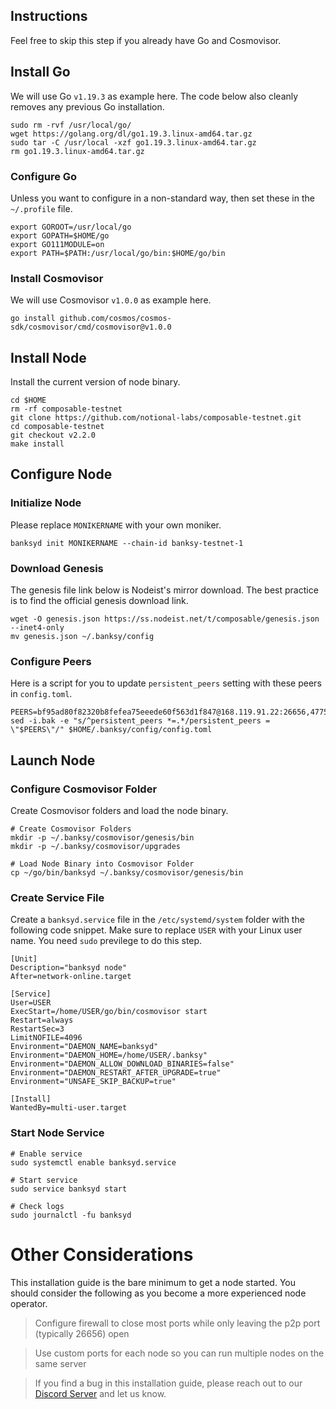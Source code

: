 ## Instructions
Feel free to skip this step if you already have Go and Cosmovisor.


## Install Go
We will use Go `v1.19.3` as example here. The code below also cleanly removes any previous Go installation.

```
sudo rm -rvf /usr/local/go/
wget https://golang.org/dl/go1.19.3.linux-amd64.tar.gz
sudo tar -C /usr/local -xzf go1.19.3.linux-amd64.tar.gz
rm go1.19.3.linux-amd64.tar.gz
```

### Configure Go
Unless you want to configure in a non-standard way, then set these in the `~/.profile` file.

```
export GOROOT=/usr/local/go
export GOPATH=$HOME/go
export GO111MODULE=on
export PATH=$PATH:/usr/local/go/bin:$HOME/go/bin
```


### Install Cosmovisor
We will use Cosmovisor `v1.0.0` as example here.

```
go install github.com/cosmos/cosmos-sdk/cosmovisor/cmd/cosmovisor@v1.0.0
```

## Install Node
Install the current version of node binary.

```
cd $HOME
rm -rf composable-testnet
git clone https://github.com/notional-labs/composable-testnet.git
cd composable-testnet
git checkout v2.2.0
make install
```

## Configure Node
### Initialize Node
Please replace `MONIKERNAME` with your own moniker.

```
banksyd init MONIKERNAME --chain-id banksy-testnet-1
```

### Download Genesis
The genesis file link below is Nodeist's mirror download. The best practice is to find the official genesis download link.

```
wget -O genesis.json https://ss.nodeist.net/t/composable/genesis.json --inet4-only
mv genesis.json ~/.banksy/config
```

### Configure Peers
Here is a script for you to update `persistent_peers` setting with these peers in `config.toml`.
```
PEERS=bf95ad80f82320b8fefea75eeede60f563d1f847@168.119.91.22:26656,4775d0152d784b3ddf4f48c2d0ebddf961b52655@43.157.56.21:26656,d5519e378247dfb61dfe90652d1fe3e2b3005a5b@65.109.68.190:15956,f23a8daca1f65aeee7ce6f6d47a56542a08538c9@66.45.233.110:26656,13c29d1d66d604e8920ba0170276368e4e77f249@88.99.3.158:22256,4bf7484e2100e9da01180fff7055642263f34ccc@65.108.71.163:26656,4c1ea1da9fb0442201e79535d71f66a5e0e1e68c@51.91.30.173:3000
sed -i.bak -e "s/^persistent_peers *=.*/persistent_peers = \"$PEERS\"/" $HOME/.banksy/config/config.toml
```

## Launch Node
### Configure Cosmovisor Folder
Create Cosmovisor folders and load the node binary.

```
# Create Cosmovisor Folders
mkdir -p ~/.banksy/cosmovisor/genesis/bin
mkdir -p ~/.banksy/cosmovisor/upgrades

# Load Node Binary into Cosmovisor Folder
cp ~/go/bin/banksyd ~/.banksy/cosmovisor/genesis/bin
```

### Create Service File
Create a `banksyd.service` file in the `/etc/systemd/system` folder with the following code snippet. Make sure to replace `USER` with your Linux user name. You need `sudo` previlege to do this step.

```
[Unit]
Description="banksyd node"
After=network-online.target

[Service]
User=USER
ExecStart=/home/USER/go/bin/cosmovisor start
Restart=always
RestartSec=3
LimitNOFILE=4096
Environment="DAEMON_NAME=banksyd"
Environment="DAEMON_HOME=/home/USER/.banksy"
Environment="DAEMON_ALLOW_DOWNLOAD_BINARIES=false"
Environment="DAEMON_RESTART_AFTER_UPGRADE=true"
Environment="UNSAFE_SKIP_BACKUP=true"

[Install]
WantedBy=multi-user.target
```

### Start Node Service
```
# Enable service
sudo systemctl enable banksyd.service

# Start service
sudo service banksyd start

# Check logs
sudo journalctl -fu banksyd
```

# Other Considerations
This installation guide is the bare minimum to get a node started. You should consider the following as you become a more experienced node operator.



> Configure firewall to close most ports while only leaving the p2p port (typically 26656) open

> Use custom ports for each node so you can run multiple nodes on the same server

> If you find a bug in this installation guide, please reach out to our [Discord Server](https://dc.nodeist.net) and let us know.
